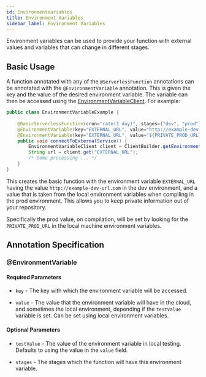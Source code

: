 ```yaml
---
id: EnvironmentVariables
title: Environment Variables
sidebar_label: Environment Variables
---
```


Environment variables can be used to provide your function with external values and variables that can change in different stages.

## Basic Usage
A function annotated with any of the `@ServerlessFunction` annotations can be annotated with the `@EnvironmentVariable` annotation. This is given the key and the value of the desired environment variable. The variable can then be accessed using the [EnvironmentVariableClient](../../clients/EnvironmentVariableClient.md). For example:

```java
public class EnvironmentVariableExample {
    
    @BasicServerlessFunction(cron="rate(1 day)", stages={"dev", "prod"})
    @EnvironmentVariable(key="EXTERNAL_URL", value="http://example-dev-url.com", stages={"dev"})
    @EnvironmentVariable(key="EXTERNAL_URL", value="${PRIVATE_PROD_URL}", stages={"prod"})
    public void connectToExternalService() {
        EnvironmentVariableClient client = ClientBuilder.getEnvironmentVariableClient();
        String url = client.get("EXTERNAL_URL");
        /* Some processing ... */
    }
}
```

This creates the basic function with the environment variable `EXTERNAL_URL` having the value `http://example-dev-url.com` in the dev environment, and a value that is taken from the local environment variables when compiling in the prod environment. This allows you to keep private information out of your repository. 

Specifically the prod value, on compilation, will be set by looking for the `PRIVATE_PROD_URL` in the local machine environment variables. 

## Annotation Specification
### @EnvironmentVariable
#### Required Parameters
* `key` - The key with which the environment variable will be accessed.

* `value` - The value that the environment variable will have in the cloud, and sometimes the local environment, depending if the `testValue` variable is set. Can be set using local environment variables.

#### Optional Parameters
* `testValue` - The value of the environment variable in local testing. Defaults to using the value in the `value` field. 

* `stages` - The stages which the function will have this environment variable.
 
